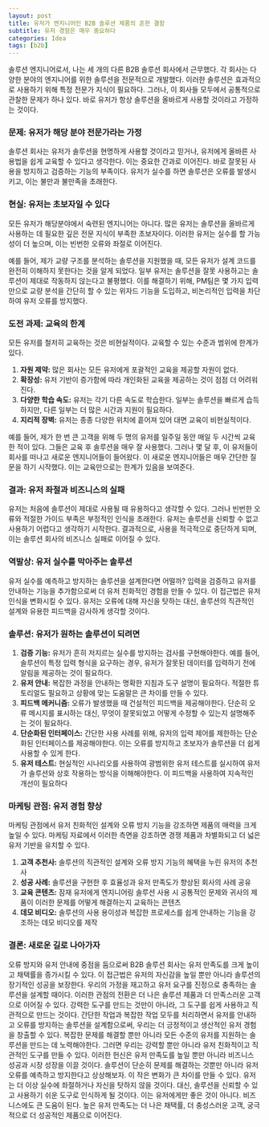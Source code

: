 ```yaml
---
layout: post
title: 유저가 엔지니어인 B2B 솔루션 제품의 흔한 결함
subtitle: 유저 경험은 매우 중요하다
categories: Idea
tags: [b2b]
---
```


솔루션 엔지니어로서, 나는 세 개의 다른 B2B 솔루션 회사에서 근무했다. 각 회사는 다양한 분야의 엔지니어를 위한 솔루션을 전문적으로 개발했다. 이러한 솔루션은 효과적으로 사용하기 위해 특정 전문가 지식이 필요하다. 그러나, 이 회사들 모두에서 공통적으로 관찰한 문제가 하나 있다. 바로 유저가 항상 솔루션을 올바르게 사용할 것이라고 가정하는 것이다.

### 문제: 유저가 해당 분야 전문가라는 가정

솔루션 회사는 유저가 솔루션을 현명하게 사용할 것이라고 믿거나, 유저에게 올바른 사용법을 쉽게 교육할 수 있다고 생각한다. 이는 중요한 간과로 이어진다. 바로 잘못된 사용을 방지하고 검증하는 기능의 부족이다. 유저가 실수를 하면 솔루션은 오류를 발생시키고, 이는 불만과 불만족을 초래한다.

### 현실: 유저는 초보자일 수 있다

모든 유저가 해당분야에서 숙련된 엔지니어는 아니다. 많은 유저는 솔루션을 올바르게 사용하는 데 필요한 깊은 전문 지식이 부족한 초보자이다. 이러한 유저는 실수를 할 가능성이 더 높으며, 이는 빈번한 오류와 좌절로 이어진다.

예를 들어, 제가 교량 구조를 분석하는 솔루션을 지원했을 때, 모든 유저가 설계 코드를 완전히 이해하지 못한다는 것을 알게 되었다. 일부 유저는 솔루션을 잘못 사용하고는 솔루션이 제대로 작동하지 않는다고 불평했다. 이를 해결하기 위해, PM팀은 몇 가지 입력만으로 교량 분석을 간단히 할 수 있는 위자드 기능을 도입하고, 비논리적인 입력을 차단하여 유저 오류를 방지했다.

### 도전 과제: 교육의 한계

모든 유저를 철저히 교육하는 것은 비현실적이다. 교육할 수 있는 수준과 범위에 한계가 있다.

1. **자원 제약:** 많은 회사는 모든 유저에게 포괄적인 교육을 제공할 자원이 없다.
2. **확장성:** 유저 기반이 증가함에 따라 개인화된 교육을 제공하는 것이 점점 더 어려워진다.
3. **다양한 학습 속도:** 유저는 각기 다른 속도로 학습한다. 일부는 솔루션을 빠르게 습득하지만, 다른 일부는 더 많은 시간과 지원이 필요하다.
4. **지리적 장벽:** 유저는 종종 다양한 위치에 흩어져 있어 대면 교육이 비현실적이다.

예를 들어, 제가 한 번 큰 고객을 위해 두 명의 유저를 일주일 동안 매일 두 시간씩 교육한 적이 있다. 그들은 교육 후 솔루션을 매우 잘 사용했다. 그러나 몇 달 후, 이 유저들이 회사를 떠나고 새로운 엔지니어들이 들어왔다. 이 새로운 엔지니어들은 매우 간단한 질문을 하기 시작했다. 이는 교육만으로는 한계가 있음을 보여준다.

### 결과: 유저 좌절과 비즈니스의 실패

유저는 처음에 솔루션이 제대로 사용될 때 유용하다고 생각할 수 있다. 그러나 빈번한 오류와 적절한 가이드 부족은 부정적인 인식을 초래한다. 유저는 솔루션을 신뢰할 수 없고 사용하기 어렵다고 생각하기 시작한다. 결과적으로, 사용을 적극적으로 중단하게 되며, 이는 솔루션 회사의 비즈니스 실패로 이어질 수 있다.

### 역발상: 유저 실수를 막아주는 솔루션

유저 실수를 예측하고 방지하는 솔루션을 설계한다면 어떨까? 입력을 검증하고 유저를 안내하는 기능을 추가함으로써 더 유저 친화적인 경험을 만들 수 있다. 이 접근법은 유저 인식을 변화시킬 수 있다. 유저는 오류에 대해 자신을 탓하는 대신, 솔루션의 직관적인 설계와 유용한 피드백을 감사하게 생각할 것이다.

### 솔루션: 유저가 원하는 솔루션이 되려면

1. **검증 기능:** 유저가 흔히 저지르는 실수를 방지하는 검사를 구현해야한다. 예를 들어, 솔루션이 특정 입력 형식을 요구하는 경우, 유저가 잘못된 데이터를 입력하기 전에 알림을 제공하는 것이 필요하다.
2. **유저 안내:** 복잡한 과정을 안내하는 명확한 지침과 도구 설명이 필요하다. 적절한 튜토리얼도 필요하고 상황에 맞는 도움말은 큰 차이를 만들 수 있다.
3. **피드백 메커니즘:** 오류가 발생했을 때 건설적인 피드백을 제공해야한다. 단순히 오류 메시지를 표시하는 대신, 무엇이 잘못되었고 어떻게 수정할 수 있는지 설명해주는 것이 필요하다.
4. **단순화된 인터페이스:** 간단한 사용 사례를 위해, 유저의 입력 제어를 제한하는 단순화된 인터페이스를 제공해야한다. 이는 오류를 방지하고 초보자가 솔루션을 더 쉽게 사용할 수 있게 한다.
5. **유저 테스트:** 현실적인 시나리오를 사용하여 광범위한 유저 테스트를 실시하여 유저가 솔루션와 상호 작용하는 방식을 이해해야한다. 이 피드백을 사용하여 지속적인 개선이 필요하다

### 마케팅 관점: 유저 경험 향상

마케팅 관점에서 유저 친화적인 설계와 오류 방지 기능을 강조하면 제품의 매력을 크게 높일 수 있다. 마케팅 자료에서 이러한 측면을 강조하면 경쟁 제품과 차별화되고 더 넓은 유저 기반을 유치할 수 있다.

1. **고객 추천사:** 솔루션의 직관적인 설계와 오류 방지 기능의 혜택을 누린 유저의 추천사
2. **성공 사례:** 솔루션을 구현한 후 효율성과 유저 만족도가 향상된 회사의 사례 공유
3. **교육 콘텐츠:** 잠재 유저에게 엔지니어링 솔루션 사용 시 공통적인 문제와 귀사의 제품이 이러한 문제를 어떻게 해결하는지 교육하는 콘텐츠
4. **데모 비디오:** 솔루션의 사용 용이성과 복잡한 프로세스를 쉽게 안내하는 기능을 강조하는 데모 비디오를 제작

### 결론: 새로운 길로 나아가자

오류 방지와 유저 안내에 중점을 둠으로써 B2B 솔루션 회사는 유저 만족도를 크게 높이고 채택률을 증가시킬 수 있다. 이 접근법은 유저의 자신감을 높일 뿐만 아니라 솔루션의 장기적인 성공을 보장한다. 우리의 가정을 재고하고 유저 요구를 진정으로 충족하는 솔루션을 설계할 때이다.
이러한 관점의 전환은 더 나은 솔루션 제품과 더 만족스러운 고객으로 이어질 수 있다. 강력한 도구를 만드는 것만이 아니라, 그 도구를 쉽게 사용하고 직관적으로 만드는 것이다. 간단한 작업과 복잡한 작업 모두를 처리하면서 유저를 안내하고 오류를 방지하는 솔루션을 설계함으로써, 우리는 더 긍정적이고 생산적인 유저 경험을 창출할 수 있다.
복잡한 문제를 해결할 뿐만 아니라 모든 수준의 유저를 지원하는 솔루션을 만드는 데 노력해야한다. 그러면 우리는 강력할 뿐만 아니라 유저 친화적이고 직관적인 도구를 만들 수 있다. 이러한 헌신은 유저 만족도를 높일 뿐만 아니라 비즈니스 성공과 시장 성장을 이끌 것이다.
솔루션이 단순히 문제를 해결하는 것뿐만 아니라 유저 오류를 예측하고 방지한다고 상상해보자. 이 작은 변화가 큰 차이를 만들 수 있다. 유저는 더 이상 실수에 좌절하거나 자신을 탓하지 않을 것이다. 대신, 솔루션을 신뢰할 수 있고 사용하기 쉬운 도구로 인식하게 될 것이다. 이는 유저에게만 좋은 것이 아니다. 비즈니스에도 큰 도움이 된다. 높은 유저 만족도는 더 나은 채택률, 더 충성스러운 고객, 궁극적으로 더 성공적인 제품으로 이어진다.